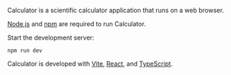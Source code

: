 Calculator is a scientific calculator application that runs on a web browser.

[Node.js](//nodejs.org) and [npm](//nodejs.org) are required to run Calculator.

Start the development server:
```
npm run dev
```

Calculator is developed with [Vite](//vitejs.dev), [React](//react.dev), and [TypeScript](//www.typescriptlang.org).
